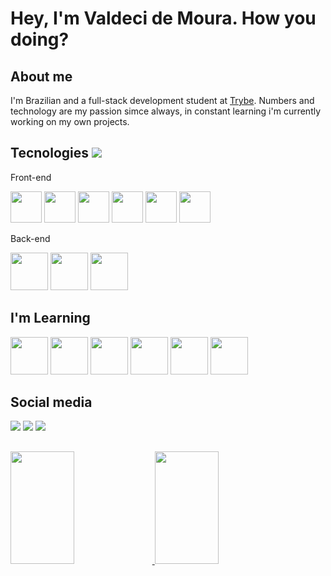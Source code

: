 # Hey, I'm Valdeci de Moura. How you doing?

## About me
I'm Brazilian and a full-stack development student at [Trybe](https://www.betrybe.com/). Numbers and technology are my passion simce always, in constant learning i'm currently working on my own projects.

## Tecnologies <img src="https://img.icons8.com/ios-filled/50/000000/under-construction.png" />

Front-end
<div>
  <img src="https://cdn.jsdelivr.net/gh/devicons/devicon/icons/javascript/javascript-original.svg" height="50px" />
  <img src="https://cdn.jsdelivr.net/gh/devicons/devicon/icons/react/react-original.svg" height="50px" />
  <img src="https://cdn.jsdelivr.net/gh/devicons/devicon/icons/html5/html5-original-wordmark.svg" height="50px" />
  <img src="https://cdn.jsdelivr.net/gh/devicons/devicon/icons/css3/css3-original-wordmark.svg" height="50px" />
  <img src="https://cdn.jsdelivr.net/gh/devicons/devicon/icons/redux/redux-original.svg" height="50px" />
  <img src="https://cdn.jsdelivr.net/gh/devicons/devicon/icons/jest/jest-plain.svg" height="50px" />
</div>

Back-end
<div>
  <img src="https://cdn.jsdelivr.net/gh/devicons/devicon/icons/docker/docker-original-wordmark.svg" height="60px" />
  <img src="https://cdn.jsdelivr.net/gh/devicons/devicon/icons/mysql/mysql-original-wordmark.svg" height="60px" />
  <img src="https://cdn.jsdelivr.net/gh/devicons/devicon/icons/nodejs/nodejs-original-wordmark.svg" height="60px" />
</div>

## I'm Learning 
<div>
  <img src="https://cdn.jsdelivr.net/gh/devicons/devicon/icons/java/java-original.svg" height="60px" />
  <img src="https://cdn.jsdelivr.net/gh/devicons/devicon/icons/python/python-original.svg" height="60px" />
  <img src="https://cdn.jsdelivr.net/gh/devicons/devicon/icons/nodejs/nodejs-original-wordmark.svg" height="60px" />
  <img src="https://cdn.jsdelivr.net/gh/devicons/devicon/icons/tailwindcss/tailwindcss-original-wordmark.svg" height="60px" />
  <img src="https://cdn.jsdelivr.net/gh/devicons/devicon/icons/typescript/typescript-original.svg" height="60px" />
  <img src="https://cdn.jsdelivr.net/gh/devicons/devicon/icons/sass/sass-original.svg" height="60px" />
</div>


## Social media

<div>
  <a href="https://www.linkedin.com/in/valdeci97" target="_blank"><img src="https://img.icons8.com/color/48/000000/linkedin.png"/></a>
  <a href="mailto:moura97.valdeci@gmail.com" target="_blank"><img src="https://img.icons8.com/color/48/000000/gmail-new.png"/></a>
  <a><img src="https://img.icons8.com/fluency/48/000000/instagram-new.png" /></a>
</div>

##

<div>
  <a href="https://github.com/Valdeci97">
  <div>
    <img
        height="180px"
        width="45%"
        src="https://github-readme-stats.vercel.app/api?username=Valdeci97&show_icons=true&include_all_commits=true&count_private=true&theme=chartreuse-dark" />
    <img
        height="180px"
        src="https://github-readme-stats.vercel.app/api/top-langs/?username=Valdeci97&layout=compact&langs_count=16&theme=chartreuse-dark"
        width="45%" />
  </div>
</div>

